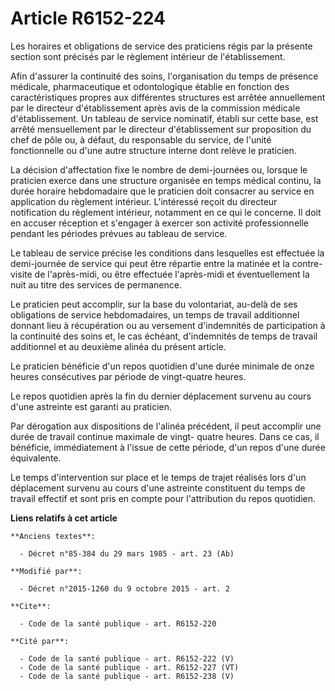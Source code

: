 # Article R6152-224

Les horaires et obligations de service des praticiens régis par la présente section sont précisés par le règlement intérieur
de l'établissement.

Afin d'assurer la continuité des soins, l'organisation du temps de présence médicale, pharmaceutique et odontologique établie
en fonction des caractéristiques propres aux différentes structures est arrêtée annuellement par le directeur d'établissement
après avis de la commission médicale d'établissement. Un tableau de service nominatif, établi sur cette base, est arrêté
mensuellement par le directeur d'établissement sur proposition du chef de pôle ou, à défaut, du responsable du service, de
l'unité fonctionnelle ou d'une autre structure interne dont relève le praticien. 

La décision d'affectation fixe le nombre de demi-journées ou, lorsque le praticien exerce dans une structure organisée en
temps médical continu, la durée horaire hebdomadaire que le praticien doit consacrer au service en application du règlement
intérieur. L'intéressé reçoit du directeur notification du règlement intérieur, notamment en ce qui le concerne. Il doit en
accuser réception et s'engager à exercer son activité professionnelle pendant les périodes prévues au tableau de service.

Le tableau de service précise les conditions dans lesquelles est effectuée la demi-journée de service qui peut être répartie
entre la matinée et la contre-visite de l'après-midi, ou être effectuée l'après-midi et éventuellement la nuit au titre des
services de permanence.

Le praticien peut accomplir, sur la base du volontariat, au-delà de ses obligations de service hebdomadaires, un temps de
travail additionnel donnant lieu à récupération ou au versement d'indemnités de participation à la continuité des soins et,
le cas échéant, d'indemnités de temps de travail additionnel et au deuxième alinéa du présent article.

Le praticien bénéficie d'un repos quotidien d'une durée minimale de onze heures consécutives par période de vingt-quatre
heures.

Le repos quotidien après la fin du dernier déplacement survenu au cours d'une astreinte est garanti au praticien.

Par dérogation aux dispositions de l'alinéa précédent, il peut accomplir une durée de travail continue maximale de vingt-
quatre heures. Dans ce cas, il bénéficie, immédiatement à l'issue de cette période, d'un repos d'une durée équivalente.

Le temps d'intervention sur place et le temps de trajet réalisés lors d'un déplacement survenu au cours d'une astreinte
constituent du temps de travail effectif et sont pris en compte pour l'attribution du repos quotidien.

**Liens relatifs à cet article**

	**Anciens textes**:

	  - Décret n°85-384 du 29 mars 1985 - art. 23 (Ab)

	**Modifié par**:

	  - Décret n°2015-1260 du 9 octobre 2015 - art. 2

	**Cite**:

	  - Code de la santé publique - art. R6152-220

	**Cité par**:

	  - Code de la santé publique - art. R6152-222 (V)
	  - Code de la santé publique - art. R6152-227 (VT)
	  - Code de la santé publique - art. R6152-238 (V)
